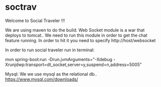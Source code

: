 # soctrav

Welcome to Social Traveler !!! 

We are using maven to do the build. Web Socket module is a war that deploys to tomcat.. We need to run this module in order to get the chat feature running. In order to hit it you need to specify http://host/websocket

In order to run social traveler run in terminal:

mvn spring-boot:run -Drun.jvmArguments="-Xdebug -Xrunjdwp:transport=dt_socket,server=y,suspend=n,address=5005"

Mysql:
We we use mysql as the relational db.. https://www.mysql.com/downloads/
